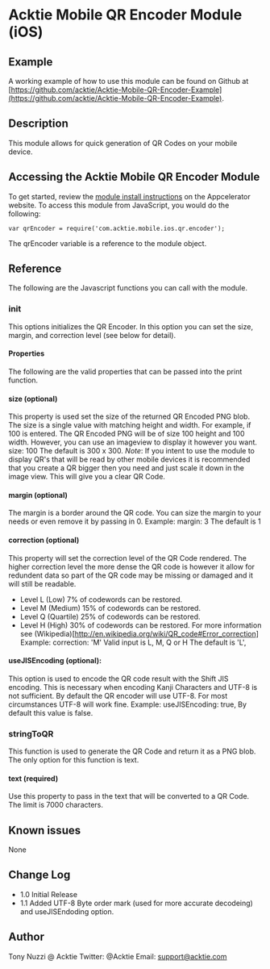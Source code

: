 # Acktie Mobile QR Encoder Module (iOS)

## Example

A working example of how to use this module can be found on Github at
[https://github.com/acktie/Acktie-Mobile-QR-Encoder-Example](https://github.com/acktie/Acktie-Mobile-QR-Encoder-Example).

## Description

This module allows for quick generation of QR Codes on your mobile device.

## Accessing the Acktie Mobile QR Encoder Module

To get started, review the [module install instructions](http://docs.appcelerator.com/titanium/2.0/#!/guide/Using_Titanium_Modules) on the Appcelerator
website. To access this module from JavaScript, you would do the following:

    
    var qrEncoder = require('com.acktie.mobile.ios.qr.encoder'); 

The qrEncoder variable is a reference to the module object.

## Reference

The following are the Javascript functions you can call with the module.

### init

This options initializes the QR Encoder. In this option you can set the size,
margin, and correction level (see below for detail).

#### Properties

The following are the valid properties that can be passed into the print
function.

#### size (optional)

This property is used set the size of the returned QR Encoded PNG blob. The
size is a single value with matching height and width. For example, if 100 is
entered. The QR Encoded PNG will be of size 100 height and 100 width. However,
you can use an imageview to display it however you want. size: 100 The default
is 300 x 300. _Note_: If you intent to use the module to display QR's that
will be read by other mobile devices it is recommended that you create a QR
bigger then you need and just scale it down in the image view. This will give
you a clear QR Code.

#### margin (optional)

The margin is a border around the QR code. You can size the margin to your
needs or even remove it by passing in 0. Example: margin: 3 The default is 1

#### correction (optional)

This property will set the correction level of the QR Code rendered. The
higher correction level the more dense the QR code is however it allow for
redundent data so part of the QR code may be missing or damaged and it will
still be readable.

  * Level L (Low) 7% of codewords can be restored.
  * Level M (Medium) 15% of codewords can be restored.
  * Level Q (Quartile) 25% of codewords can be restored.
  * Level H (High) 30% of codewords can be restored.
For more information see
(Wikipedia)[http://en.wikipedia.org/wiki/QR_code#Error_correction] Example:
correction: 'M' Valid input is L, M, Q or H The default is 'L',

#### useJISEncoding (optional):

This option is used to encode the QR code result with the Shift JIS encoding.
This is necessary when encoding Kanji Characters and UTF-8 is not sufficient.
By default the QR encoder will use UTF-8. For most circumstances UTF-8 will
work fine. Example: useJISEncoding: true, By default this value is false.

### stringToQR

This function is used to generate the QR Code and return it as a PNG blob. The
only option for this function is text.

#### text (required)

Use this property to pass in the text that will be converted to a QR Code. The
limit is 7000 characters.

## Known issues

None

## Change Log

  * 1.0 Initial Release
  * 1.1 Added UTF-8 Byte order mark (used for more accurate decodeing) and useJISEndoding option.

## Author

Tony Nuzzi @ Acktie Twitter: @Acktie Email: support@acktie.com

